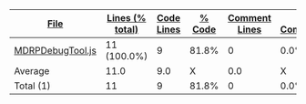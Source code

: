 
|[File](https://github.com/jojo2357/Music-Discord-Rich-Presence/tree/master/statistics%2Fjavascript%2Fname_ascending.md%2F)|[Lines (% total)](https://github.com/jojo2357/Music-Discord-Rich-Presence/tree/master/statistics%2Fjavascript%2Flines_descending.md%2F)|[Code Lines](https://github.com/jojo2357/Music-Discord-Rich-Presence/tree/master/statistics%2Fjavascript%2Fcode_descending.md%2F)|[% Code](https://github.com/jojo2357/Music-Discord-Rich-Presence/tree/master/statistics%2Fjavascript%2Fproportion_code_descending.md%2F)|[Comment Lines](https://github.com/jojo2357/Music-Discord-Rich-Presence/tree/master/statistics%2Fjavascript%2Fcomments_descending.md%2F)|[% Comment](https://github.com/jojo2357/Music-Discord-Rich-Presence/tree/master/statistics%2Fjavascript%2Fproportion_comments_descending.md%2F)|[Blank Lines](https://github.com/jojo2357/Music-Discord-Rich-Presence/tree/master/statistics%2Fjavascript%2Fblanks_descending.md%2F)|[% Blank](https://github.com/jojo2357/Music-Discord-Rich-Presence/tree/master/statistics%2Fjavascript%2Fproportion_blanks_descending.md%2F)|
| --- | --- | --- | --- | --- | --- | --- | --- |
|[MDRPDebugTool.js](https://github.com/jojo2357/Music-Discord-Rich-Presence/tree/master/DebugTool%2FMDRPDebugTool.js)|11 (100.0%)|9|81.8%|0|0.0%|2|18.2%|
|Average |11.0|9.0|X|0.0|X|2.0|X|
|Total (1)|11|9|81.8%|0| 0.0%|2|18.2%|